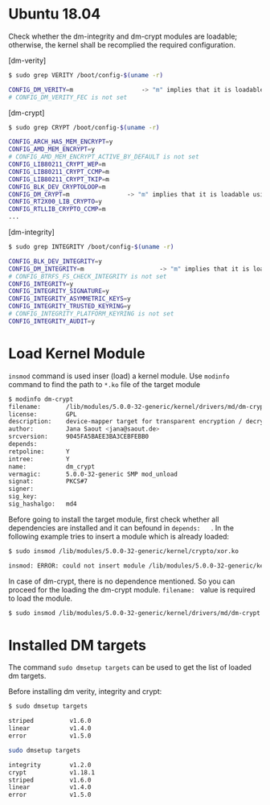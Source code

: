 # Ubuntu 18.04

Check whether the dm-integrity and dm-crypt modules are loadable; otherwise, the kernel shall be recomplied the required configuration.

[dm-verity]

```bash
$ sudo grep VERITY /boot/config-$(uname -r)

CONFIG_DM_VERITY=m                   -> "m" implies that it is loadable using `insmod`
# CONFIG_DM_VERITY_FEC is not set
```

[dm-crypt]

```bash
$ sudo grep CRYPT /boot/config-$(uname -r)

CONFIG_ARCH_HAS_MEM_ENCRYPT=y
CONFIG_AMD_MEM_ENCRYPT=y
# CONFIG_AMD_MEM_ENCRYPT_ACTIVE_BY_DEFAULT is not set
CONFIG_LIB80211_CRYPT_WEP=m
CONFIG_LIB80211_CRYPT_CCMP=m
CONFIG_LIB80211_CRYPT_TKIP=m
CONFIG_BLK_DEV_CRYPTOLOOP=m
CONFIG_DM_CRYPT=m                -> "m" implies that it is loadable using `insmod`
CONFIG_RT2X00_LIB_CRYPTO=y
CONFIG_RTLLIB_CRYPTO_CCMP=m
...
```

[dm-integrity]

```bash
$ sudo grep INTEGRITY /boot/config-$(uname -r)

CONFIG_BLK_DEV_INTEGRITY=y
CONFIG_DM_INTEGRITY=m                     -> "m" implies that it is loadable using `insmod`
# CONFIG_BTRFS_FS_CHECK_INTEGRITY is not set
CONFIG_INTEGRITY=y
CONFIG_INTEGRITY_SIGNATURE=y
CONFIG_INTEGRITY_ASYMMETRIC_KEYS=y
CONFIG_INTEGRITY_TRUSTED_KEYRING=y
# CONFIG_INTEGRITY_PLATFORM_KEYRING is not set
CONFIG_INTEGRITY_AUDIT=y
```

# Load Kernel Module

`insmod` command is used inser (load) a kernel module. 
Use `modinfo` command to find the path to `*.ko` file of the target module

```bash
$ modinfo dm-crypt
filename:       /lib/modules/5.0.0-32-generic/kernel/drivers/md/dm-crypt.ko
license:        GPL
description:    device-mapper target for transparent encryption / decryption
author:         Jana Saout <jana@saout.de>
srcversion:     9045FA5BAEE3BA3CEBFEBB0
depends:        
retpoline:      Y
intree:         Y
name:           dm_crypt
vermagic:       5.0.0-32-generic SMP mod_unload 
signat:         PKCS#7
signer:         
sig_key:        
sig_hashalgo:   md4
```
Before going to install the target module, first check whether all dependencies are installed and it can befound 
in `depends:   `. In the following example tries to insert a module which is already loaded:

```bash
$ sudo insmod /lib/modules/5.0.0-32-generic/kernel/crypto/xor.ko 

insmod: ERROR: could not insert module /lib/modules/5.0.0-32-generic/kernel/crypto/xor.ko: File exists
```

In case of dm-crypt, there is no dependence mentioned. So you can proceed for the loading the dm-crypt module. `filename: ` value is required to load the module.

```bash
$ sudo insmod /lib/modules/5.0.0-32-generic/kernel/drivers/md/dm-crypt.ko
```

# Installed DM targets

The command `sudo dmsetup targets` can be used to get the list of loaded dm targets.

Before installing dm verity, integrity and crypt:

```bash
$ sudo dmsetup targets

striped          v1.6.0
linear           v1.4.0
error            v1.5.0
```

```bash
sudo dmsetup targets

integrity        v1.2.0
crypt            v1.18.1
striped          v1.6.0
linear           v1.4.0
error            v1.5.0
```


